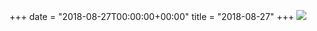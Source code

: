 +++
date = "2018-08-27T00:00:00+00:00"
title = "2018-08-27"
+++
<img class="img-fluid" src="/2018-08-27.jpg" />

